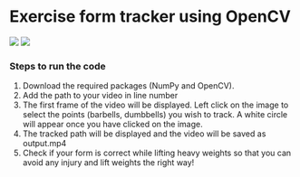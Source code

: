 # Exercise form tracker using OpenCV

![](example1.gif)
![](example2.gif)

### Steps to run the code
1. Download the required packages (NumPy and OpenCV).
2. Add the path to your video in line number
3. The first frame of the video will be displayed. Left click on the image to select the points (barbells, dumbbells) you wish to track. A white circle will appear once you have clicked on the image.
4. The tracked path will be displayed and the video will be saved as output.mp4
5. Check if your form is correct while lifting heavy weights so that you can avoid any injury and lift weights the right way!


